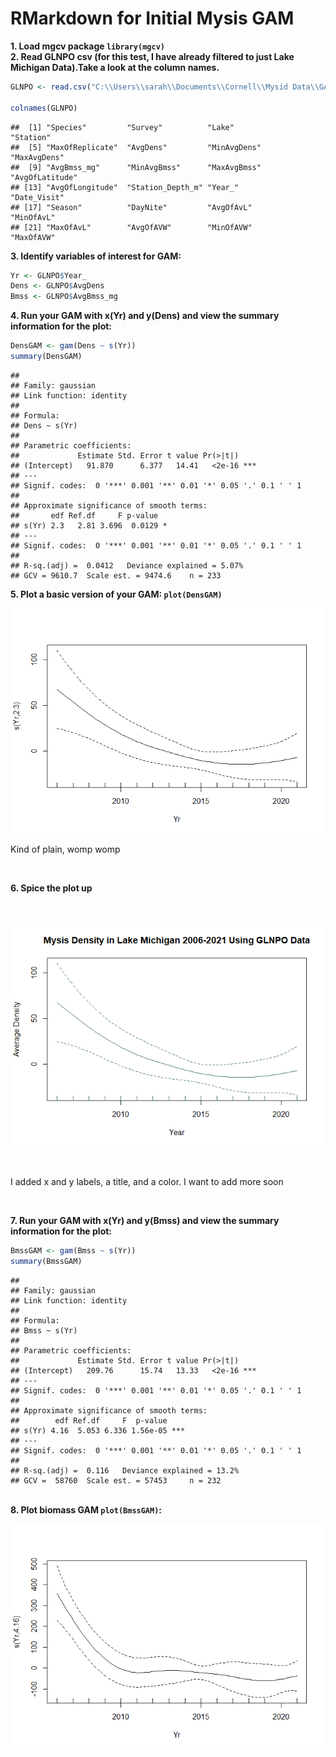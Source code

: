 RMarkdown for Initial Mysis GAM
================

**1. Load mgcv package `library(mgcv)`** <br> **2. Read GLNPO csv (for
this test, I have already filtered to just Lake Michigan Data).Take a
look at the column names.**

``` r
GLNPO <- read.csv("C:\\Users\\sarah\\Documents\\Cornell\\Mysid Data\\GAM\\Step5_OutputByStation.csv")

colnames(GLNPO)
```

    ##  [1] "Species"         "Survey"          "Lake"            "Station"        
    ##  [5] "MaxOfReplicate"  "AvgDens"         "MinAvgDens"      "MaxAvgDens"     
    ##  [9] "AvgBmss_mg"      "MinAvgBmss"      "MaxAvgBmss"      "AvgOfLatitude"  
    ## [13] "AvgOfLongitude"  "Station_Depth_m" "Year_"           "Date_Visit"     
    ## [17] "Season"          "DayNite"         "AvgOfAvL"        "MinOfAvL"       
    ## [21] "MaxOfAvL"        "AvgOfAVW"        "MinOfAVW"        "MaxOfAVW"

**3. Identify variables of interest for GAM:**

``` r
Yr <- GLNPO$Year_
Dens <- GLNPO$AvgDens
Bmss <- GLNPO$AvgBmss_mg
```

**4. Run your GAM with x(Yr) and y(Dens) and view the summary
information for the plot:**

``` r
DensGAM <- gam(Dens ~ s(Yr))
summary(DensGAM)
```

    ## 
    ## Family: gaussian 
    ## Link function: identity 
    ## 
    ## Formula:
    ## Dens ~ s(Yr)
    ## 
    ## Parametric coefficients:
    ##             Estimate Std. Error t value Pr(>|t|)    
    ## (Intercept)   91.870      6.377   14.41   <2e-16 ***
    ## ---
    ## Signif. codes:  0 '***' 0.001 '**' 0.01 '*' 0.05 '.' 0.1 ' ' 1
    ## 
    ## Approximate significance of smooth terms:
    ##       edf Ref.df     F p-value  
    ## s(Yr) 2.3   2.81 3.696  0.0129 *
    ## ---
    ## Signif. codes:  0 '***' 0.001 '**' 0.01 '*' 0.05 '.' 0.1 ' ' 1
    ## 
    ## R-sq.(adj) =  0.0412   Deviance explained = 5.07%
    ## GCV = 9610.7  Scale est. = 9474.6    n = 233

**5. Plot a basic version of your GAM: `plot(DensGAM)`** <br>

![](RMarkdown_Initial_Mysis_GAM_files/figure-gfm/unnamed-chunk-4-1.png)<!-- -->
<br>

Kind of plain, womp womp

<br>

**6. Spice the plot up**

<br>

![](RMarkdown_Initial_Mysis_GAM_files/figure-gfm/unnamed-chunk-5-1.png)<!-- -->

<br>

I added x and y labels, a title, and a color. I want to add more soon

<br>

**7. Run your GAM with x(Yr) and y(Bmss) and view the summary
information for the plot:**

``` r
BmssGAM <- gam(Bmss ~ s(Yr))
summary(BmssGAM)
```

    ## 
    ## Family: gaussian 
    ## Link function: identity 
    ## 
    ## Formula:
    ## Bmss ~ s(Yr)
    ## 
    ## Parametric coefficients:
    ##             Estimate Std. Error t value Pr(>|t|)    
    ## (Intercept)   209.76      15.74   13.33   <2e-16 ***
    ## ---
    ## Signif. codes:  0 '***' 0.001 '**' 0.01 '*' 0.05 '.' 0.1 ' ' 1
    ## 
    ## Approximate significance of smooth terms:
    ##        edf Ref.df     F  p-value    
    ## s(Yr) 4.16  5.053 6.336 1.56e-05 ***
    ## ---
    ## Signif. codes:  0 '***' 0.001 '**' 0.01 '*' 0.05 '.' 0.1 ' ' 1
    ## 
    ## R-sq.(adj) =  0.116   Deviance explained = 13.2%
    ## GCV =  58760  Scale est. = 57453     n = 232

<br> **8. Plot biomass GAM `plot(BmssGAM)`:** <br>

![](RMarkdown_Initial_Mysis_GAM_files/figure-gfm/unnamed-chunk-7-1.png)<!-- -->
